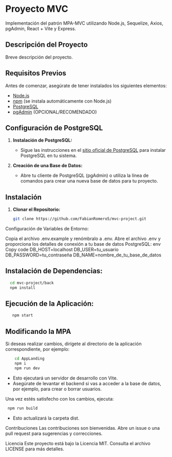 # Proyecto MVC

Implementación del patrón MPA-MVC utilizando Node.js, Sequelize, Axios, pgAdmin, React + Vite y Express.

## Descripción del Proyecto

Breve descripción del proyecto.

## Requisitos Previos

Antes de comenzar, asegúrate de tener instalados los siguientes elementos:

- [Node.js](https://nodejs.org/)
- [npm](https://www.npmjs.com/) (se instala automáticamente con Node.js)
- [PostgreSQL](https://www.postgresql.org/)
- [pgAdmin](https://www.pgadmin.org/) (OPCIONAL/RECOMENDADO)

## Configuración de PostgreSQL

1. **Instalación de PostgreSQL:**
   - Sigue las instrucciones en el [sitio oficial de PostgreSQL](https://www.postgresql.org/download/) para instalar PostgreSQL en tu sistema.

2. **Creación de una Base de Datos:**
   - Abre tu cliente de PostgreSQL (pgAdmin) o utiliza la línea de comandos para crear una nueva base de datos para tu proyecto.

## Instalación

1. **Clonar el Repositorio:**
   ```bash
   git clone https://github.com/FabianRomero5/mvc-project.git
Configuración de Variables de Entorno:

Copia el archivo .env.example y renómbralo a .env.
Abre el archivo .env y proporciona los detalles de conexión a tu base de datos PostgreSQL:
env
Copy code
DB_HOST=localhost
DB_USER=tu_usuario
DB_PASSWORD=tu_contraseña
DB_NAME=nombre_de_tu_base_de_datos

## Instalación de Dependencias:
```bash
  cd mvc-project/back
  npm install
```

## Ejecución de la Aplicación:

```bash
   npm start
```

## Modificando la MPA
Si deseas realizar cambios, dirígete al directorio de la aplicación correspondiente, por ejemplo:

```bash
    cd AppLanding
    npm i
    npm run dev 
```
 - Esto ejecutará un servidor de desarrollo con Vite.
 - Asegúrate de levantar el backend si vas a acceder a la base de datos, por ejemplo, para crear o borrar usuarios.
 
 Una vez estés satisfecho con los cambios, ejecuta:

```bash
 npm run build 
```
- Esto actualizará la carpeta dist.

Contribuciones
Las contribuciones son bienvenidas. Abre un issue o una pull request para sugerencias y correcciones.

Licencia
Este proyecto está bajo la Licencia MIT. Consulta el archivo LICENSE para más detalles.





